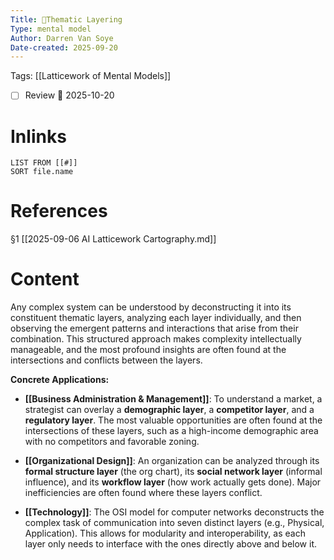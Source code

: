 ```yaml
---
Title: 🧩Thematic Layering
Type: mental model 
Author: Darren Van Soye 
Date-created: 2025-09-20
---
```

Tags: [[Latticework of Mental Models]]

- [ ] Review 📅 2025-10-20
    
# Inlinks

```dataview
LIST FROM [[#]]
SORT file.name
```

# References

§1 [[2025-09-06 AI Latticework Cartography.md]]

# Content

Any complex system can be understood by deconstructing it into its constituent thematic layers, analyzing each layer individually, and then observing the emergent patterns and interactions that arise from their combination. This structured approach makes complexity intellectually manageable, and the most profound insights are often found at the intersections and conflicts between the layers.

**Concrete Applications:**

- **[[Business Administration & Management]]**: To understand a market, a strategist can overlay a **demographic layer**, a **competitor layer**, and a **regulatory layer**. The most valuable opportunities are often found at the intersections of these layers, such as a high-income demographic area with no competitors and favorable zoning.
    
- **[[Organizational Design]]**: An organization can be analyzed through its **formal structure layer** (the org chart), its **social network layer** (informal influence), and its **workflow layer** (how work actually gets done). Major inefficiencies are often found where these layers conflict.
    
- **[[Technology]]**: The OSI model for computer networks deconstructs the complex task of communication into seven distinct layers (e.g., Physical, Application). This allows for modularity and interoperability, as each layer only needs to interface with the ones directly above and below it.